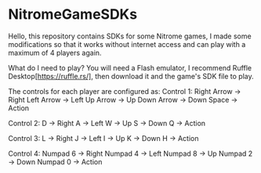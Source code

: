 # NitromeGameSDKs
Hello, this repository contains SDKs for some Nitrome games, I made some modifications so that it works without internet access and can play with a maximum of 4 players again.

What do I need to play? You will need a Flash emulator, I recommend Ruffle Desktop[https://ruffle.rs/], then download it and the game's SDK file to play.

The controls for each player are configured as:
Control 1: 
Right Arrow -> Right
Left Arrow  -> Left
Up Arrow    -> Up
Down Arrow  -> Down
Space -> Action

Control 2: 
D -> Right
A -> Left
W -> Up
S -> Down
Q -> Action

Control 3:
L -> Right
J -> Left
I -> Up
K -> Down
H -> Action

Control 4:
Numpad 6 -> Right
Numpad 4 -> Left
Numpad 8 -> Up
Numpad 2 -> Down
Numpad 0 -> Action
